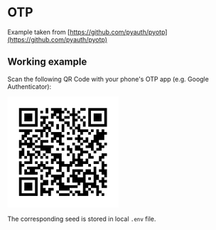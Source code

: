 # OTP

Example taken from [https://github.com/pyauth/pyotp](https://github.com/pyauth/pyotp)

## Working example

Scan the following QR Code with your phone's OTP app (e.g. Google Authenticator):

![1688988651536](image/README/1688988651536.png)

The corresponding seed is stored in local  `.env` file.
